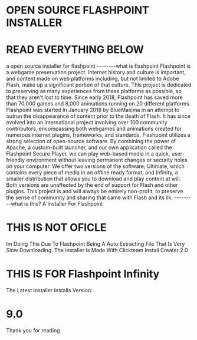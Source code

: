 # OPEN SOURCE FLASHPOINT INSTALLER
# READ EVERYTHING BELOW
a open source installer for flashpoint
--------what is flashpoint
Flashpoint is a webgame preservation project.
Internet history and culture is important, and content made on web platforms including, but not limited to Adobe Flash, make up a significant portion of that culture. This project is dedicated to preserving as many experiences from these platforms as possible, so that they aren't lost to time. Since early 2018, Flashpoint has saved more than 70,000 games and 8,000 animations running on 20 different platforms.
Flashpoint was started in January 2018 by BlueMaxima in an attempt to outrun the disappearance of content prior to the death of Flash. It has since evolved into an international project involving over 100 community contributors, encompassing both webgames and animations created for numerous internet plugins, frameworks, and standards. 
Flashpoint utilizes a strong selection of open-source software. By combining the power of Apache, a custom-built launcher, and our own application called the Flashpoint Secure Player, we can play web-based media in a quick, user-friendly environment without leaving permanent changes or security holes on your computer.
We offer two versions of the software; Ultimate, which contains every piece of media in an offline ready format, and Infinity, a smaller distribution that allows you to download and play content at will. Both versions are unaffected by the end of support for Flash and other plugins.
This project is and will always be entirely non-profit, to preserve the sense of community and sharing that came with Flash and its ilk.
---------what is this?
A Installer For Flashpoint
# THIS IS NOT OFICLE
Im Doing This Due To Flashpoint Being A Auto Estracting File That Is Very Slow Downloading.
The Installer Is Made With Clickteam Install Creater 2.0
# THIS IS FOR Flashpoint Infinity
The Latest Installer Installs Version:
# 9.0
Thank you for reading
